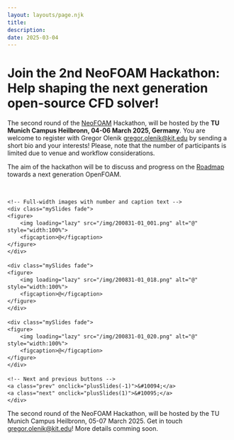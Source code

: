 ```yaml
---
layout: layouts/page.njk
title: 
description:
date: 2025-03-04
---
```


# Join the 2nd NeoFOAM Hackathon: Help shaping the next generation open-source CFD solver!

The second round of the [NeoFOAM](https://github.com/exasim-project/NeoFOAM) Hackathon, will be hosted by the **TU Munich Campus Heilbronn, 04-06 March 2025, Germany**. 
You are welcome to register with Gregor Olenik [gregor.olenik@kit.edu](mailto:gregor.olenik@kit.edu) by sending a short bio and your interests! Please, note that the number of participants is limited due to venue and workflow considerations.

The aim of the hackathon will be to discuss and progress on the [Roadmap](https://github.com/orgs/exasim-project/projects/1/views/8) towards a next generation OpenFOAM.

<div class="section-content">
	<!-- The dots/circles -->
	<div style="text-align:center">
	<span class="dot" onclick="currentSlide(1)"></span>
	<span class="dot" onclick="currentSlide(2)"></span>
	<span class="dot" onclick="currentSlide(3)"></span>
	</div>
	<br>
	<div class="slideshow-container">

	<!-- Full-width images with number and caption text -->
	<div class="mySlides fade">
	<figure>
		<img loading="lazy" src="/img/200831-01_001.png" alt="@" style="width:100%">
		<figcaption>@</figcaption>
	</figure>
	</div>

	<div class="mySlides fade">
	<figure>
		<img loading="lazy" src="/img/200831-01_018.png" alt="@" style="width:100%">
		<figcaption>@</figcaption>
	</figure>
	</div>

	<div class="mySlides fade">
	<figure>
		<img loading="lazy" src="/img/200831-01_020.png" alt="@" style="width:100%">
		<figcaption>@</figcaption>
	</figure>
	</div>

	<!-- Next and previous buttons -->
	<a class="prev" onclick="plusSlides(-1)">&#10094;</a>
	<a class="next" onclick="plusSlides(1)">&#10095;</a>
	</div>
</div>


The second round of the NeoFOAM Hackathon, will be hosted by the TU Munich Campus Heilbronn, 05-07 March 2025. Get in touch [gregor.olenik@kit.edu](mailto:gregor.olenik@kit.edu)! More details comming soon.
